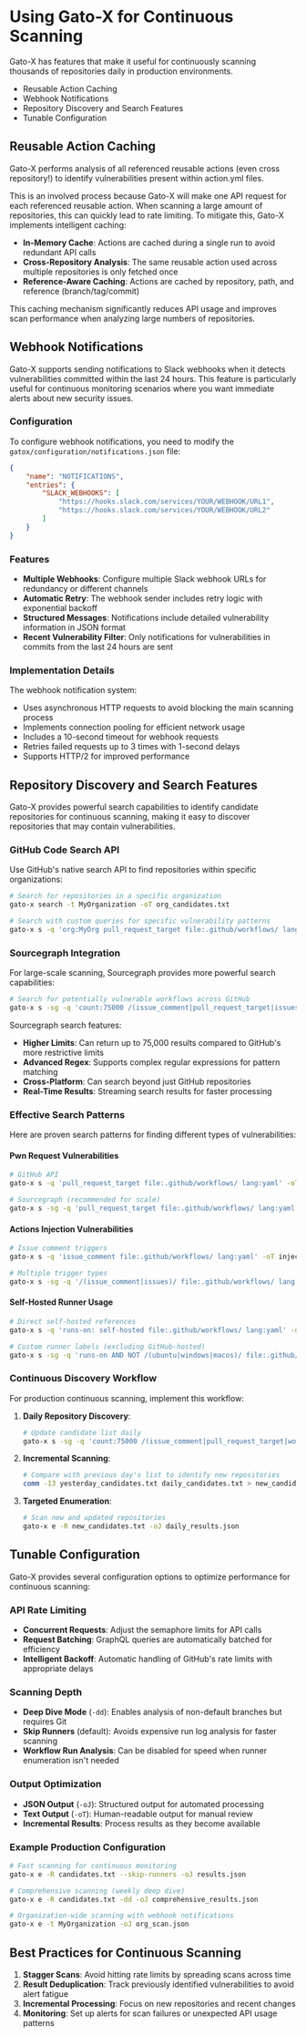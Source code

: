# Using Gato-X for Continuous Scanning

Gato-X has features that make it useful for continuously scanning thousands of repositories daily in production environments.

* Reusable Action Caching
* Webhook Notifications
* Repository Discovery and Search Features
* Tunable Configuration

## Reusable Action Caching

Gato-X performs analysis of all referenced reusable actions (even cross repository!) to identify vulnerabilities present within action.yml files.

This is an involved process because Gato-X will make one API request for each referenced reusable action. When scanning a large amount of repositories, this can quickly lead to rate limiting. To mitigate this, Gato-X implements intelligent caching:

- **In-Memory Cache**: Actions are cached during a single run to avoid redundant API calls
- **Cross-Repository Analysis**: The same reusable action used across multiple repositories is only fetched once
- **Reference-Aware Caching**: Actions are cached by repository, path, and reference (branch/tag/commit)

This caching mechanism significantly reduces API usage and improves scan performance when analyzing large numbers of repositories.

## Webhook Notifications

Gato-X supports sending notifications to Slack webhooks when it detects vulnerabilities committed within the last 24 hours. This feature is particularly useful for continuous monitoring scenarios where you want immediate alerts about new security issues.

### Configuration

To configure webhook notifications, you need to modify the `gatox/configuration/notifications.json` file:

```json
{
    "name": "NOTIFICATIONS",
    "entries": {
        "SLACK_WEBHOOKS": [
            "https://hooks.slack.com/services/YOUR/WEBHOOK/URL1",
            "https://hooks.slack.com/services/YOUR/WEBHOOK/URL2"
        ]
    }
}
```

### Features

- **Multiple Webhooks**: Configure multiple Slack webhook URLs for redundancy or different channels
- **Automatic Retry**: The webhook sender includes retry logic with exponential backoff
- **Structured Messages**: Notifications include detailed vulnerability information in JSON format
- **Recent Vulnerability Filter**: Only notifications for vulnerabilities in commits from the last 24 hours are sent

### Implementation Details

The webhook notification system:
- Uses asynchronous HTTP requests to avoid blocking the main scanning process
- Implements connection pooling for efficient network usage
- Includes a 10-second timeout for webhook requests
- Retries failed requests up to 3 times with 1-second delays
- Supports HTTP/2 for improved performance

## Repository Discovery and Search Features

Gato-X provides powerful search capabilities to identify candidate repositories for continuous scanning, making it easy to discover repositories that may contain vulnerabilities.

### GitHub Code Search API

Use GitHub's native search API to find repositories within specific organizations:

```bash
# Search for repositories in a specific organization
gato-x search -t MyOrganization -oT org_candidates.txt

# Search with custom queries for specific vulnerability patterns
gato-x s -q 'org:MyOrg pull_request_target file:.github/workflows/ lang:yaml' -oT pr_target_repos.txt
```

### Sourcegraph Integration

For large-scale scanning, Sourcegraph provides more powerful search capabilities:

```bash
# Search for potentially vulnerable workflows across GitHub
gato-x s -sg -q 'count:75000 /(issue_comment|pull_request_target|issues:)/ file:.github/workflows/ lang:yaml' -oT candidates.txt
```

Sourcegraph search features:
- **Higher Limits**: Can return up to 75,000 results compared to GitHub's more restrictive limits
- **Advanced Regex**: Supports complex regular expressions for pattern matching
- **Cross-Platform**: Can search beyond just GitHub repositories
- **Real-Time Results**: Streaming search results for faster processing

### Effective Search Patterns

Here are proven search patterns for finding different types of vulnerabilities:

#### Pwn Request Vulnerabilities
```bash
# GitHub API
gato-x s -q 'pull_request_target file:.github/workflows/ lang:yaml' -oT pwn_candidates.txt

# Sourcegraph (recommended for scale)
gato-x s -sg -q 'pull_request_target file:.github/workflows/ lang:yaml' -oT pwn_candidates.txt
```

#### Actions Injection Vulnerabilities
```bash
# Issue comment triggers
gato-x s -q 'issue_comment file:.github/workflows/ lang:yaml' -oT injection_candidates.txt

# Multiple trigger types
gato-x s -sg -q '/(issue_comment|issues)/ file:.github/workflows/ lang:yaml' -oT injection_candidates.txt
```

#### Self-Hosted Runner Usage
```bash
# Direct self-hosted references
gato-x s -q 'runs-on: self-hosted file:.github/workflows/ lang:yaml' -oT runner_candidates.txt

# Custom runner labels (excluding GitHub-hosted)
gato-x s -sg -q 'runs-on AND NOT /(ubuntu|windows|macos)/ file:.github/workflows/ lang:yaml' -oT custom_runners.txt
```

### Continuous Discovery Workflow

For production continuous scanning, implement this workflow:

1. **Daily Repository Discovery**:
   ```bash
   # Update candidate list daily
   gato-x s -sg -q 'count:75000 /(issue_comment|pull_request_target|workflow_dispatch)/ file:.github/workflows/ lang:yaml' -oT daily_candidates.txt
   ```

2. **Incremental Scanning**:
   ```bash
   # Compare with previous day's list to identify new repositories
   comm -13 yesterday_candidates.txt daily_candidates.txt > new_candidates.txt
   ```

3. **Targeted Enumeration**:
   ```bash
   # Scan new and updated repositories
   gato-x e -R new_candidates.txt -oJ daily_results.json
   ```

## Tunable Configuration

Gato-X provides several configuration options to optimize performance for continuous scanning:

### API Rate Limiting
- **Concurrent Requests**: Adjust the semaphore limits for API calls
- **Request Batching**: GraphQL queries are automatically batched for efficiency
- **Intelligent Backoff**: Automatic handling of GitHub's rate limits with appropriate delays

### Scanning Depth
- **Deep Dive Mode** (`-dd`): Enables analysis of non-default branches but requires Git
- **Skip Runners** (default): Avoids expensive run log analysis for faster scanning
- **Workflow Run Analysis**: Can be disabled for speed when runner enumeration isn't needed

### Output Optimization
- **JSON Output** (`-oJ`): Structured output for automated processing
- **Text Output** (`-oT`): Human-readable output for manual review
- **Incremental Results**: Process results as they become available

### Example Production Configuration

```bash
# Fast scanning for continuous monitoring
gato-x e -R candidates.txt --skip-runners -oJ results.json

# Comprehensive scanning (weekly deep dive)
gato-x e -R candidates.txt -dd -oJ comprehensive_results.json

# Organization-wide scanning with webhook notifications
gato-x e -t MyOrganization -oJ org_scan.json
```

## Best Practices for Continuous Scanning

1. **Stagger Scans**: Avoid hitting rate limits by spreading scans across time
2. **Result Deduplication**: Track previously identified vulnerabilities to avoid alert fatigue
3. **Incremental Processing**: Focus on new repositories and recent changes
4. **Monitoring**: Set up alerts for scan failures or unexpected API usage patterns
